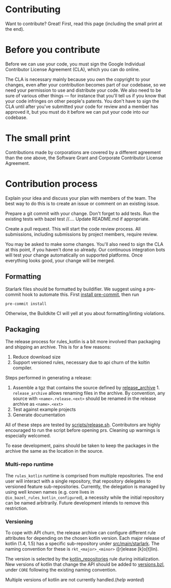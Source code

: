 # Contributing

Want to contribute? Great! First, read this page (including the small print at the end).

# Before you contribute

Before we can use your code, you must sign the Google Individual Contributor License Agreement (CLA), which you can do online.

The CLA is necessary mainly because you own the copyright to your changes, even after your contribution becomes part of our codebase, so we need your permission to use and distribute your code. We also need to be sure of various other things — for instance that you'll tell us if you know that your code infringes on other people's patents. You don't have to sign the CLA until after you've submitted your code for review and a member has approved it, but you must do it before we can put your code into our codebase.

# The small print

Contributions made by corporations are covered by a different agreement than the one above, the Software Grant and Corporate Contributor License Agreement.

# Contribution process

Explain your idea and discuss your plan with members of the team. The best way to do this is to create an issue or comment on an existing issue.

Prepare a git commit with your change. Don't forget to add tests. Run the existing tests with bazel test //.... Update README.md if appropriate.

Create a pull request. This will start the code review process. All submissions, including submissions by project members, require review.

You may be asked to make some changes. You'll also need to sign the CLA at this point, if you haven't done so already. Our continuous integration bots will test your change automatically on supported platforms. Once everything looks good, your change will be merged.

## Formatting

Starlark files should be formatted by buildifier.
We suggest using a pre-commit hook to automate this.
First [install pre-commit](https://pre-commit.com/#installation),
then run

```shell
pre-commit install
```

Otherwise, the Buildkite CI will yell at you about formatting/linting violations.

## Packaging

The release process for rules_kotlin is a bit more involved than packaging and shipping an archive. This is for a few reasons:
  1. Reduce download size
  1. Support versioned rules, necessary due to api churn of the koltin compiler.
 
Steps performed in generating a release:
  1. Assemble a tgz that contains the source defined by [release_archive](src/main/starlark/release/packager.bzl)
    1. `release_archive` allows renaming files in the archive. By convention, any source with `<name>.release.<ext>` should be renamed in the release archive as `<name>.<ext>`
  1. Test against example projects
  1. Generate documentation
  
All of these steps are tested by [scripts/release.sh](scripts/release.sh). Contributors are highly encouraged to run the script before opening prs. Cleaning up warnings is especially welcomed.

To ease development, pains should be taken to keep the packages in the archive the same as the location in the source.

### Multi-repo runtime

The `rules_kotlin` runtime is comprised from multiple repositories. The end user will interact with a single repository, that repository delegates to 
versioned feature sub-repositories. Currently, the delegation is managed by using well known names (e.g. core lives in `@io_bazel_rules_kotlin_configured`),
a necessity while the initial repository can be named arbitrarily. Future development intends to remove this restriction.

### Versioning

To cope with API churn, the release archive can configure different rule attributes for depending on the chosen kotlin version.
 Each major release of kotlin (1.4, 1.5) has a specific sub-repository under [src/main/starlark](src/main/starlark). The naming convention for these
  is `rkt_<major>_<minor>` ([r]elease [k]o[t]lin).

The version is selected by the [kotlin_repositories](src/main/starlark/repositories/initialize.release.bzl) rule during initialization. 
New versions of kotlin that change the API should be added to [versions.bzl](src/main/starlark/repositories/versions.bzl), under `CORE` following the 
existing naming convention.

Multiple versions of kotlin are not currently handled.(_help wanted_)
